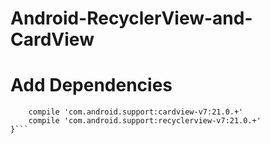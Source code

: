 # Android-RecyclerView-and-CardView

# Add Dependencies

```dependencies {
    compile 'com.android.support:cardview-v7:21.0.+'
    compile 'com.android.support:recyclerview-v7:21.0.+'
}```
